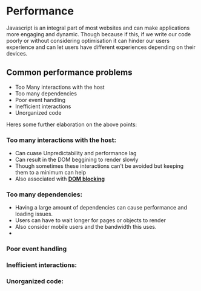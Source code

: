 # Performance

Javascript is an integral part of most websites and can make applications more engaging and dynamic. Though because if this, if we write our code poorly or without considering optimisation it can hinder our users experience and can let users have different experiences depending on their devices.

## Common performance problems
- Too Many interactions with the host
- Too many dependencies
- Poor event handling
- Inefficient interactions
- Unorganized code

Heres some further elaboration on the above points:
### Too many interactions with the host:
- Can cuase Unpredictability and performance lag
- Can result in the DOM beggining to render slowly
- Though sometimes these interactions can't be avoided but keeping them to a minimum can help
- Also associated with [**DOM blocking**](./dom-blocking.md)

### Too many dependencies:
- Having a large amount of dependencies can cause performance and loading issues.
- Users can have to wait longer for pages or objects to render
- Also consider mobile users and the bandwidth this uses.
- 

### Poor event handling



### Inefficient interactions:

### Unorganized code:
